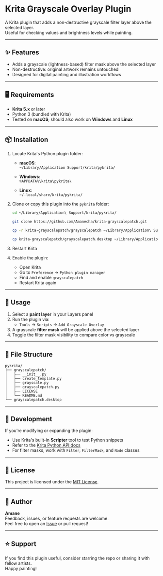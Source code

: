 # Krita Grayscale Overlay Plugin

A Krita plugin that adds a non-destructive grayscale filter layer above the selected layer.  
Useful for checking values and brightness levels while painting.

---

## ✨ Features

- Adds a grayscale (lightness-based) filter mask above the selected layer
- Non-destructive: original artwork remains untouched
- Designed for digital painting and illustration workflows

---

## 🖥️ Requirements

- **Krita 5.x** or later
- Python 3 (bundled with Krita)
- Tested on **macOS**; should also work on **Windows** and **Linux**

---

## 📦 Installation

1. Locate Krita's Python plugin folder:

    - **macOS**:  
      `~/Library/Application Support/krita/pykrita/`

    - **Windows**:  
      `%APPDATA%\krita\pykrita\`

    - **Linux**:  
      `~/.local/share/krita/pykrita/`

2. Clone or copy this plugin into the `pykrita` folder:

    ```bash
    cd ~/Library/Application\ Support/krita/pykrita/

    git clone https://github.com/Amanecha/krita-grayscalepatch.git

    cp -r krita-grayscalepatch/grayscalepatch ~/Library/Application\ Support/krita/pykrita/
    
    cp krita-grayscalepatch/grayscalepatch.desktop ~/Library/Application\ Support/krita/pykrita/
    ```

3. Restart Krita

4. Enable the plugin:

    - Open Krita
    - Go to `Preference` → `Python plugin manager`
    - Find and enable `grayscalepatch`
    - Restart Krita again

---

## 🚀 Usage

1. Select a **paint layer** in your Layers panel
2. Run the plugin via:
    - `Tools` → `Scripts` → `Add Grayscale Overlay`
3. A grayscale **filter mask** will be applied above the selected layer
4. Toggle the filter mask visibility to compare color vs grayscale

---

## 📁 File Structure
<pre><code>pykrita/
├── grayscalepatch/
│   ├── __init__.py
│   ├── create_template.py
│   ├── grayscale.py
│   ├── grayscalepatch.py
│   ├── LICENSE
│   └── README.md
└── grayscalepatch.desktop
</code></pre>
---

## 🧪 Development

If you're modifying or expanding the plugin:

- Use Krita's built-in **Scripter** tool to test Python snippets
- Refer to the [Krita Python API docs](https://docs.krita.org/en/user_manual/python.html)
- For filter masks, work with `Filter`, `FilterMask`, and `Node` classes

---

## 📄 License

This project is licensed under the [MIT License](LICENSE).

---

## 🙋 Author

**Amane**  
Feedback, issues, or feature requests are welcome.  
Feel free to open an [Issue](https://github.com/Amanecha/krita-grayscalepatch/issues) or pull request!

---

## ⭐️ Support

If you find this plugin useful, consider starring the repo or sharing it with fellow artists.  
Happy painting!
